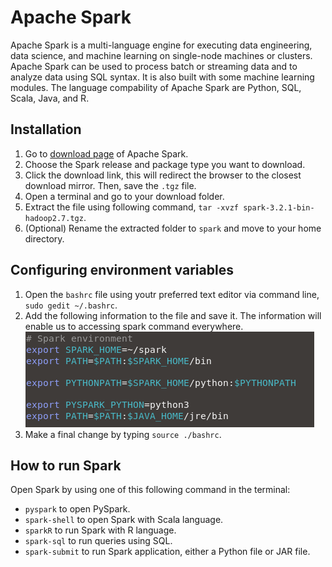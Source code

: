 # Apache Spark

Apache Spark is a multi-language engine for executing data engineering, data science, and machine learning on single-node machines or clusters. Apache Spark can be used to process batch or streaming data and to analyze data using SQL syntax. It is also built with some machine learning modules. The language compability of Apache Spark are Python, SQL, Scala, Java, and R.

## Installation

1. Go to [download page](https://spark.apache.org/downloads.html) of Apache Spark.
2. Choose the Spark release and package type you want to download.
3. Click the download link, this will redirect the browser to the closest download mirror. Then, save the `.tgz` file.
4. Open a terminal and go to your download folder.
5. Extract the file using following command, `tar -xvzf spark-3.2.1-bin-hadoop2.7.tgz`.
6. (Optional) Rename the extracted folder to `spark` and move to your home directory.

## Configuring environment variables

1. Open the `bashrc` file using youtr preferred text editor via command line, `sudo gedit ~/.bashrc`.
2. Add the following information to the file and save it. The information will enable us to accessing spark command everywhere.
![bashrc-spark](/img/bashrc-spark.png)
3. Make a final change by typing `source ./bashrc`.

## How to run Spark

Open Spark by using one of this following command in the terminal:
- `pyspark` to open PySpark.
- `spark-shell` to open Spark with Scala language.
- `sparkR` to run Spark with R language.
- `spark-sql` to run queries using SQL.
- `spark-submit` to run Spark application, either a Python file or JAR file.